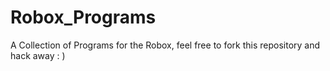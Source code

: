 Robox_Programs
==============

A Collection of Programs for the Robox, feel free to fork this repository and hack away : ) 
